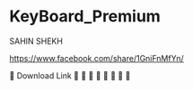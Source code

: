 # KeyBoard_Premium
SAHIN SHEKH

https://www.facebook.com/share/1GniFnMfYn/

🔰 Download  Link 🔰
  🔰            🔰
    🔰        🔰
      🔰    🔰
         🔰   
